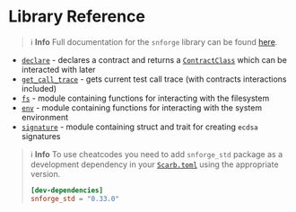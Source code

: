 # Library Reference

> ℹ️ **Info**
> Full documentation for the `snforge` library can be found [here](https://foundry-rs.github.io/starknet-foundry/snforge_std/).

* [`declare`](snforge-library/declare.md) - declares a contract and returns
  a [`ContractClass`](snforge-library/contract_class.md) which can be interacted with later
* [`get_call_trace`](snforge-library/get_call_trace.md) - gets current test call trace (with contracts interactions
  included)
* [`fs`](snforge-library/fs.md) - module containing functions for interacting with the filesystem
* [`env`](snforge-library/env.md) - module containing functions for interacting with the system environment
* [`signature`](snforge-library/signature.md) - module containing struct and trait for creating `ecdsa` signatures

> ℹ️ **Info**
> To use cheatcodes you need to add `snforge_std` package as a development dependency in
> your [`Scarb.toml`](https://docs.swmansion.com/scarb/docs/guides/dependencies.html#development-dependencies)
> using the appropriate version.
> ```toml
> [dev-dependencies]
> snforge_std = "0.33.0"
> ```
